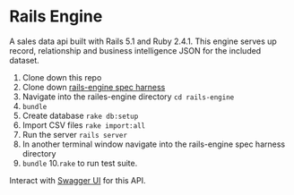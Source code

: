 # Rails Engine

A sales data api built with Rails 5.1 and Ruby 2.4.1. This engine serves up record, relationship and business intelligence JSON for the included dataset.

1. Clone down this repo
2. Clone down [rails-engine spec harness](https://github.com/turingschool/rales_engine_spec_harness)
3. Navigate into the railes-engine directory ```cd rails-engine```
4. ```bundle```
5. Create database ```rake db:setup```
6. Import CSV files ```rake import:all```
7. Run the server ```rails server```
8. In another terminal window navigate into the rails-engine spec harness directory
9. ```bundle``` 
10.```rake``` to run test suite.

Interact with [Swagger UI](https://sales-engine-api.herokuapp.com/apidocs/index.html) for this API.
